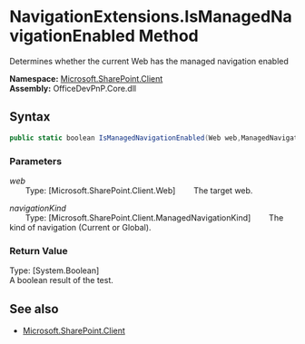 # NavigationExtensions.IsManagedNavigationEnabled Method  
Determines whether the current Web has the managed navigation enabled  

**Namespace:** [Microsoft.SharePoint.Client](Microsoft.SharePoint.Client.md)  
**Assembly:** OfficeDevPnP.Core.dll  
## Syntax
```C#
public static boolean IsManagedNavigationEnabled(Web web,ManagedNavigationKind navigationKind)
```
### Parameters
*web*  
&emsp;&emsp;Type: [Microsoft.SharePoint.Client.Web] 
&emsp;&emsp;The target web.  
  
*navigationKind*  
&emsp;&emsp;Type: [Microsoft.SharePoint.Client.ManagedNavigationKind] 
&emsp;&emsp;The kind of navigation (Current or Global).  
  
### Return Value
Type: [System.Boolean]  
A boolean result of the test.

## See also
- [Microsoft.SharePoint.Client](Microsoft.SharePoint.Client.md)
